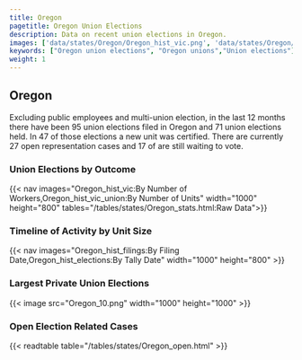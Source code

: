 ```yaml
---
title: Oregon
pagetitle: Oregon Union Elections
description: Data on recent union elections in Oregon.
images: ['data/states/Oregon/Oregon_hist_vic.png', 'data/states/Oregon/Oregon_hist_size.png', 'data/states/Oregon/Oregon_10.png']
keywords: ["Oregon union elections", "Oregon unions","Union elections"]
weight: 1
---
```

##  Oregon

Excluding public employees and multi-union election, in the last 12 months there have been 95 union elections filed in Oregon and 71 union elections held. In 47 of those elections a new unit was certified. There are currently 27 open representation cases and 17 of are still waiting to vote.

### Union Elections by Outcome
{{< nav images="Oregon_hist_vic:By Number of Workers,Oregon_hist_vic_union:By Number of Units" width="1000" height="800" tables="/tables/states/Oregon_stats.html:Raw Data">}}

### Timeline of Activity by Unit Size
{{< nav images="Oregon_hist_filings:By Filing Date,Oregon_hist_elections:By Tally Date" width="1000" height="800" >}}

### Largest Private Union Elections
{{< image src="Oregon_10.png" width="1000" height="1000"  >}}

### Open Election Related Cases
{{< readtable table="/tables/states/Oregon_open.html" >}}

